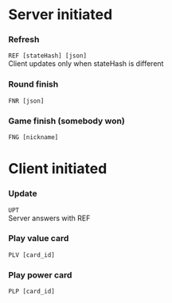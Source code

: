 # Server initiated
### Refresh
`REF [stateHash] [json]` \
Client updates only when stateHash is different
### Round finish
`FNR [json]`
### Game finish (somebody won)
`FNG [nickname]`

# Client initiated
### Update
`UPT` \
Server answers with REF

### Play value card
`PLV [card_id]`

### Play power card
`PLP [card_id]`